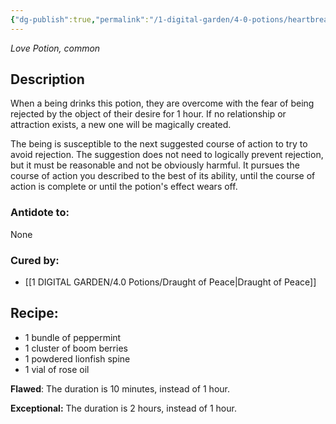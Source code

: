 ```yaml
---
{"dg-publish":true,"permalink":"/1-digital-garden/4-0-potions/heartbreak-teardrops-love/","tags":["potion","love","common"]}
---
```


*Love Potion, common* 

## Description
When a being drinks this potion, they are overcome with the fear of being rejected by the object of their desire for 1 hour. If no relationship or attraction exists, a new one will
be magically created. 

The being is susceptible to the next suggested course of action to try to avoid rejection. The suggestion does not need to logically prevent rejection, but it must be reasonable and not be obviously harmful. It pursues the course of action you described to the best of its
ability, until the course of action is complete or until the potion's effect wears off.

### Antidote to: 
None

### Cured by:
- [[1 DIGITAL GARDEN/4.0 Potions/Draught of Peace\|Draught of Peace]]

## Recipe:

- 1 bundle of peppermint
- 1 cluster of boom berries
- 1 powdered lionfish spine
- 1 vial of rose oil

**Flawed**:
The duration is 10 minutes, instead of 1 hour.

**Exceptional:** 
The duration is 2 hours, instead of 1 hour.